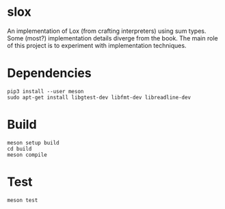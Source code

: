 # slox
An implementation of Lox (from crafting interpreters) using sum types. 
Some (most?) implementation details diverge from the book. The main role
of this project is to experiment with implementation techniques.

# Dependencies

```
pip3 install --user meson
sudo apt-get install libgtest-dev libfmt-dev libreadline-dev
```

# Build
```
meson setup build
cd build
meson compile
```

# Test
```
meson test
```